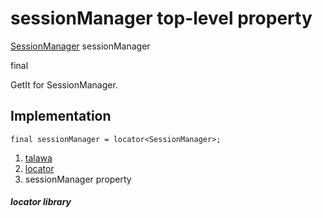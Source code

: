 
<div>

# sessionManager top-level property

</div>


[SessionManager](../services_session_manager/SessionManager-class.md)
sessionManager


final




GetIt for SessionManager.



## Implementation

``` language-dart
final sessionManager = locator<SessionManager>;
```







1.  [talawa](../index.md)
2.  [locator](../locator/)
3.  sessionManager property

##### locator library







